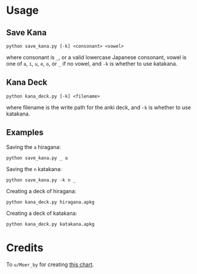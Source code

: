 # Usage

## Save Kana

```
python save_kana.py [-k] <consonant> <vowel>
```

where consonant is `_`, or a valid lowercase Japanese consonant, vowel is one of `a`, `i`, `u`, `e`, `o`, or `_` if no vowel, and `-k` is whether to use katakana.

## Kana Deck

```
python kana_deck.py [-k] <filename>
```

where filename is the write path for the anki deck, and `-k` is whether to use katakana.

## Examples

Saving the `a` hiragana:

```
python save_kana.py _ a
```

Saving the `n` katakana:

```
python save_kana.py -k n _
```

Creating a deck of hiragana:

```
python kana_deck.py hiragana.apkg
```

Creating a deck of katakana:

```
python kana_deck.py katakana.apkg
```

# Credits

To `u/Moer_by` for creating [this chart](https://www.reddit.com/r/japaneseresources/comments/ilkott/hiragana_katakana_stroke_order_chart/).
